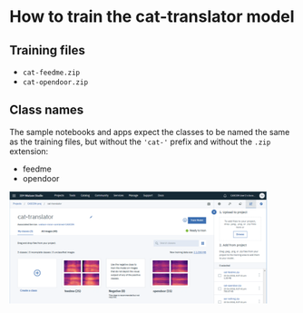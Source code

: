 # How to train the cat-translator model

## Training files
- `cat-feedme.zip`
- `cat-opendoor.zip`

## Class names
The sample notebooks and apps expect the classes to be named the same as the training files, but without the `'cat-'` prefix and without the `.zip` extension:
- feedme
- opendoor

<img src='../images-of-tools/train-cat-translator-model.png' width='90%'/>


